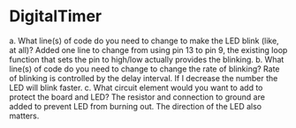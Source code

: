 # DigitalTimer

a. What line(s) of code do you need to change to make the LED blink (like, at all)?
Added one line to change from using pin 13 to pin 9, the existing loop function that sets the pin to high/low actually provides the blinking.
b. What line(s) of code do you need to change to change the rate of blinking?
Rate of blinking is controlled by the delay interval. If I decrease the number the LED will blink faster.
c. What circuit element would you want to add to protect the board and LED?
The resistor and connection to ground are added to prevent LED from burning out. The direction of the LED also matters.


